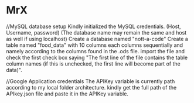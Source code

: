 # MrX

//MySQL database setup
Kindly initialized the MySQL credentials. (Host, Username, password) (The database name may remain the same and host as well if using localhost)
Create a database named "nott-a-code"
Create a table named "food_data" with 10 columns each columns sequentially and namely according to the columns found in the .ods file. 
import the file and check the first check box saying "The first line of the file contains the table column names (if this is unchecked, the first line will become part of the data)".

//Google Application credentials
The APIKey variable is currently path according to my local folder architecture.
kindly get the full path of the APIkey.json file and paste it in the APIKey variable.

